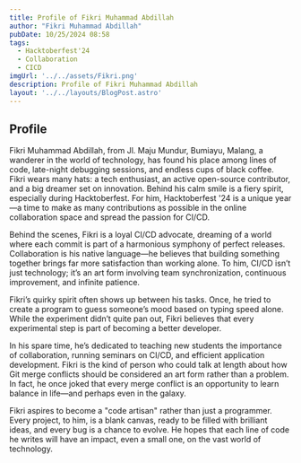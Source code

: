 ```yaml
---
title: Profile of Fikri Muhammad Abdillah
author: "Fikri Muhammad Abdillah"
pubDate: 10/25/2024 08:58
tags:
  - Hacktoberfest'24  
  - Collaboration
  - CICD
imgUrl: '../../assets/Fikri.png'
description: Profile of Fikri Muhammad Abdillah
layout: '../../layouts/BlogPost.astro'
---
```


## Profile

Fikri Muhammad Abdillah, from Jl. Maju Mundur, Bumiayu, Malang, a wanderer in the world of technology, has found his place among lines of code, late-night debugging sessions, and endless cups of black coffee. Fikri wears many hats: a tech enthusiast, an active open-source contributor, and a big dreamer set on innovation. Behind his calm smile is a fiery spirit, especially during Hacktoberfest. For him, Hacktoberfest '24 is a unique year—a time to make as many contributions as possible in the online collaboration space and spread the passion for CI/CD.

Behind the scenes, Fikri is a loyal CI/CD advocate, dreaming of a world where each commit is part of a harmonious symphony of perfect releases. Collaboration is his native language—he believes that building something together brings far more satisfaction than working alone. To him, CI/CD isn’t just technology; it’s an art form involving team synchronization, continuous improvement, and infinite patience.

Fikri’s quirky spirit often shows up between his tasks. Once, he tried to create a program to guess someone’s mood based on typing speed alone. While the experiment didn’t quite pan out, Fikri believes that every experimental step is part of becoming a better developer.

In his spare time, he’s dedicated to teaching new students the importance of collaboration, running seminars on CI/CD, and efficient application development. Fikri is the kind of person who could talk at length about how Git merge conflicts should be considered an art form rather than a problem. In fact, he once joked that every merge conflict is an opportunity to learn balance in life—and perhaps even in the galaxy.

Fikri aspires to become a "code artisan" rather than just a programmer. Every project, to him, is a blank canvas, ready to be filled with brilliant ideas, and every bug is a chance to evolve. He hopes that each line of code he writes will have an impact, even a small one, on the vast world of technology.
